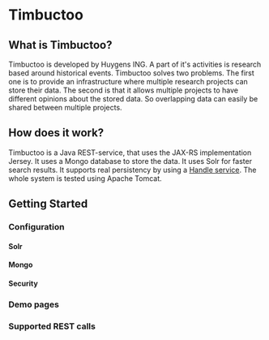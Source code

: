 Timbuctoo
=========

## What is Timbuctoo?
Timbuctoo is developed by Huygens ING. A part of it's activities is research based around historical events. 
Timbuctoo solves two problems. The first one is to provide an infrastructure where multiple research projects can store their data. The second is that it allows multiple projects to have different opinions about the stored data. So overlapping data can easily be shared between multiple projects.

## How does it work?
Timbuctoo is a Java REST-service, that uses the JAX-RS implementation Jersey. It uses a Mongo database to store the data. It uses Solr for faster search results. It supports real persistency by using a [Handle service](http://handle.net/). The whole system is tested using Apache Tomcat.

## Getting Started

### Configuration

#### Solr

#### Mongo

#### Security

### Demo pages

### Supported REST calls

